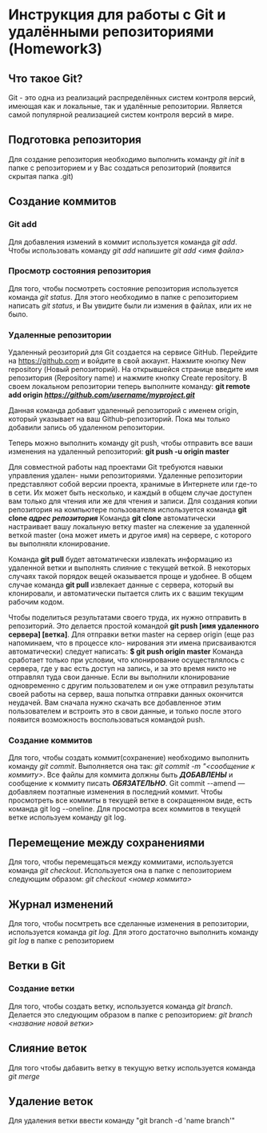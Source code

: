 # Инструкция для работы с Git и удалёнными репозиториями (Homework3)

## Что такое Git?
Git - это одна из реализаций распределённых систем контроля версий, имеющая как и локальные, так и удалённые репозитории. Является самой популярной реализацией систем контроля версий в мире.
## Подготовка репозитория
Для создание репозитория необходимо выполнить команду *git init*  в папке с репозиторием и у Вас создаться репозиторий (появится скрытая папка .git)

## Создание коммитов

### Git add
Для добавления измений в коммит используется команда *git add*. Чтобы использовать команду *git add* напишите *git add <имя файла>*

### Просмотр состояния репозитория
Для того, чтобы посмотреть состояние репозитория используется команда *git status*. Для этого необходимо в папке с репозиторием написать *git status*, и Вы увидите были ли измения в файлах, или их не было.

### Удаленные репозитории
Удаленный реозиторий для Git создается на сервисе GitHub.
Перейдите на https://github.com и войдите в свой аккаунт. Нажмите кнопку New repository (Новый репозиторий). На открывшейся странице введите имя репозитория (Repository name) и нажмите кнопку Create repository.
В своем локальном репозитории теперь выполните команду:
**git remote add origin _https://github.com/username/myproject.git_**

Данная команда добавит удаленный репозиторий с именем origin, который указывает на ваш Github-репозиторий. Пока мы только добавили запись об удаленном репозитории.

Теперь можно выполнить команду git push, чтобы отправить все ваши изменения на удаленный репозиторий: **git push -u origin master**

Для совместной работы над проектами Git требуются навыки управления удален-
ными репозиториями. Удаленные репозитории представляют собой версии проекта,
хранимые в Интернете или где-то в сети. Их может быть несколько, и каждый в
общем случае доступен вам только для чтения или же для чтения и записи.
Для создания копии репозитория на компьютере пользователя используется команда **git clone _адрес репозитория_**
Команда **git clone** автоматически настраивает вашу локальную ветку master на слежение за удаленной веткой master (она может иметь и другое имя) на сервере, с которого вы выполняли клонирование.

Команда **git pull** будет автоматически извлекать информацию из удаленной ветки и выполнять слияние с текущей веткой. В некоторых случаях такой порядок вещей оказывается проще и удобнее. В общем случае команда **git pull** извлекает данные с сервера, который вы клонировали, и автоматически пытается слить их с вашим текущим рабочим кодом.

Чтобы поделиться результатами своего труда, их нужно отправить в репозиторий.
Это делается простой командой **git push [имя удаленного сервера] [ветка]**. Для
отправки ветки master на сервер origin (еще раз напоминаем, что в процессе кло-
нирования эти имена присваиваются автоматически) следует написать:
**$ git push origin master**
Команда сработает только при условии, что клонирование осуществлялось с сервера, где у вас есть доступ на запись, и за это время никто не отправлял туда свои
данные. Если вы выполнили клонирование одновременно с другим пользователем
и он уже отправил результаты своей работы на сервер, ваша попытка отправки
данных окончится неудачей. Вам сначала нужно скачать все добавленное этим
пользователем и встроить это в свои данные, и только после этого появится возможность воспользоваться командой push.


### Создание коммитов
Для того, чтобы создать коммит(сохранение) необходимо выполнить команду *git commit*. Выполняется она так: *git commit -m "<сообщение к коммиту>*. Все файлы для коммита должны быть ***ДОБАВЛЕНЫ*** и сообщение к коммиту писать ***ОБЯЗАТЕЛЬНО***.
Git commit --amend — добавляем поэтапные изменения в последний коммит.
Чтобы просмотреть все коммиты в текущей ветке в сокращенном виде, есть команда git log --oneline.
Для просмотра всех коммитов в текущей ветке используем команду git log.


## Перемещение между сохранениями
Для того, чтобы перемещаться между коммитами, используется команда *git checkout*. Используется она в папке с пепозиторием следующим образом: *git checkout <номер коммита>*

## Журнал изменений
Для того, чтобы посмтреть все сделанные изменения в репозитории, используется команда *git log*. Для этого достаточно выполнить команду *git log* в папке с репозиторием

## Ветки в Git

### Создание ветки

Для того, чтобы создать ветку, используется команда *git branch*. Делается это следующим образом в папке с репозиторием: *git branch <название новой ветки>*

## Слияние веток

Для того чтобы дабавить ветку в текущую ветку используется команда *git merge <name branch>*

## Удаление веток
Для удаления ветки ввести команду "git branch -d 'name branch'"
